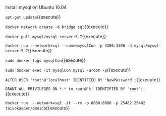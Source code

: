 Install mysql on Ubuntu 16.04

`apt-get update`{{execute}}

`docker network create -d bridge sql`{{execute}}

`docker pull mysql/mysql-server:5.7`{{execute}}

`docker run --network=sql --name=mysqlCon -p 3306:3306 -d mysql/mysql-server:5.7`{{execute}}

`sudo docker logs mysqlCon`{{execute}}

`sudo docker exec -it mysqlCon mysql -uroot -p`{{execute}}

`ALTER USER 'root'@'localhost' IDENTIFIED BY 'NewPassword';`{{execute}}

`GRANT ALL PRIVILEGES ON *.* to root@'%' IDENTIFIED BY 'root';`{{execute}}


`docker run  --network=sql -it --rm -p 8080:8080 -p 25482:25482 taivokasper/omnidb`{{execute}}